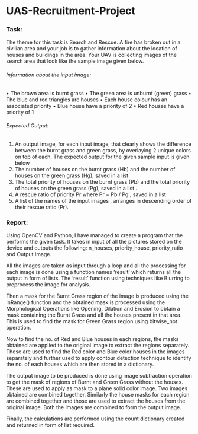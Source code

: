 # UAS-Recruitment-Project
### Task: 
The theme for this task is Search and Rescue. A fire has broken out in a civilian area and your job is to gather information about the location of houses and buildings in the area. Your UAV is collecting images of the search area that look like the sample image given below. 
###### Information about the input image:
•	The brown area is burnt grass 
•	The green area is unburnt (green) grass 
•	The blue and red triangles are houses 
•	Each house colour has an associated priority 
•	Blue house have a priority of 2 
•	Red houses have a priority of 1 
###### Expected Output: 
1.	An output image, for each input image, that clearly shows the difference between the burnt grass and green grass, by overlaying 2 unique colors on top of each. The expected output for the given sample input is given below 
2.	The number of houses on the burnt grass (Hb) and the number of houses on the green grass (Hg), saved in a list 
3.	The total priority of houses on the burnt grass (Pb) and the total priority of houses on the green grass (Pg), saved in a list .
4.	A rescue ratio of priority Pr where Pr = Pb / Pg , saved in a list 
5.	A list of the names of the input images , arranges in descending order of their rescue ratio (Pr).

### Report:
Using OpenCV and Python, I have managed to create a program that the performs the given task.
It takes in input of all the pictures stored on the device and outputs the following: n_houses, priority_house, priority_ratio and Output Image.

All the images are taken as input through a loop and all the processing for each image is done using a function names ‘result’ which returns all the output in form of lists.
The ‘result’ function using techniques like Blurring to preprocess the image for analysis.

Then a mask for the Burnt Grass region of the image is produced using the inRange() function and the obtained mask is processed using the Morphological Operations like Opening, Dilation and Erosion to obtain a mask containing the Burnt Grass and all the houses present in that area. This is used to find the mask for Green Grass region using bitwise_not operation.
  
Now to find the no. of Red and Blue houses in each regions, the masks obtained are applied to the original image to extract the regions separately.
These are used to find the Red color and Blue color houses in the images separately and further used to apply contour detection technique to identify the no. of each houses which are then stored in a dictionary.

The output image to be produced is done using image subtraction operation to get the mask of regions of Burnt and Green Grass without the houses. These are used to apply as mask to a plane solid color image. Two images obtained are combined together. 
Similarly the house masks for each region are combined together and those are used to extract the houses from the original image. Both the images are combined to form the output image.

Finally, the calculations are performed using the count dictionary created and returned in form of list required.

